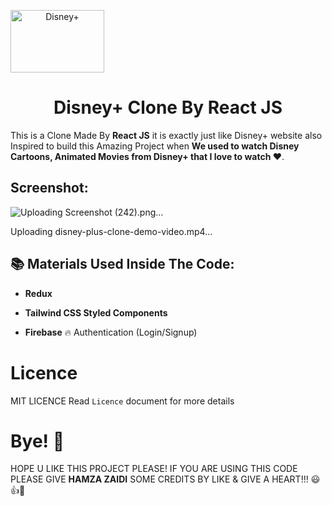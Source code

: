 <a align="center" href="https://www.disneyplus.com/en-nl"><img align="center" src="https://user-images.githubusercontent.com/52501040/176181159-b7e9d668-1000-4dc8-8b01-f6cc3b959bc5.svg" alt="Disney+" width="150" height="100" /></a>
<h1 align="center">Disney+ Clone By React JS</h1>

This is a Clone Made By **React JS** it is exactly just like Disney+ website also Inspired to build this Amazing Project when **We used to watch Disney Cartoons, Animated Movies from Disney+ that I love to watch ❤️**.


## Screenshot:

![Uploading Screenshot (242).png…]()

Uploading disney-plus-clone-demo-video.mp4…

## 📚 Materials Used Inside The Code:
  
- **Redux**

- **Tailwind CSS Styled Components**

- **Firebase** 🔥 Authentication (Login/Signup)
  
# Licence

MIT LICENCE
Read `Licence` document for more details

# Bye! 👋

HOPE U LIKE THIS PROJECT PLEASE! IF YOU ARE USING THIS CODE PLEASE GIVE **HAMZA ZAIDI** SOME CREDITS BY LIKE & GIVE A HEART!!! 😃👍💛

